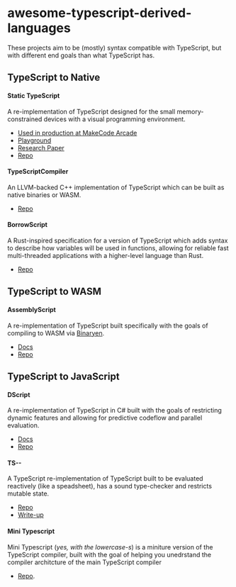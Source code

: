# awesome-typescript-derived-languages

These projects aim to be (mostly) syntax compatible with TypeScript, but with different end goals than what TypeScript has. 

## TypeScript to Native

#### Static TypeScript

A re-implementation of TypeScript designed for the small memory-constrained devices with a visual programming environment.

- [Used in production at MakeCode Arcade](https://arcade.makecode.com)
- [Playground](https://makecode.com/playground#functions)
- [Research Paper](https://www.microsoft.com/en-us/research/publication/static-typescript/)
- [Repo](https://github.com/microsoft/pxt/tree/master/pxtcompiler)

#### TypeScriptCompiler

An LLVM-backed C++ implementation of TypeScript which can be built as native binaries or WASM.

- [Repo](https://github.com/ASDAlexander77/TypeScriptCompiler)

#### BorrowScript

A Rust-inspired specification for a version of TypeScript which adds syntax to describe how variables will be used in functions, allowing for reliable fast multi-threaded applications with a higher-level language than Rust.

- [Repo](https://github.com/alshdavid/BorrowScript)

## TypeScript to WASM

#### AssemblyScript

A re-implementation of TypeScript built specifically with the goals of compiling to WASM via [Binaryen](https://github.com/WebAssembly/binaryen).

- [Docs](https://www.assemblyscript.org)
- [Repo](https://github.com/AssemblyScript)

## TypeScript to JavaScript

#### DScript

A re-implementation of TypeScript in C# built with the goals of restricting dynamic features and allowing for predictive codeflow and parallel evaluation. 

- [Docs](https://github.com/microsoft/BuildXL/blob/master/Documentation/Wiki/DScript/Introduction.md#DScript-guiding-principles)
- [Repo](https://github.com/microsoft/BuildXL/tree/master/Public/Src/FrontEnd/TypeScript.Net/TypeScript.Net)

#### TS--

A TypeScript re-implementation of TypeScript built to be evaluated reactively (like a speadsheet), has a sound type-checker and restricts mutable state.

- [Repo](https://github.com/jaked/programmable-matter#language)
- [Write-up](https://jaked.org/blog/2021-09-07-Reconstructing-TypeScript-part-0)

#### Mini Typescript

Mini Typescript (_yes, with the lowercase-s_) is a miniture version of the TypeScript compiler, built with the goal of helping you unedrstand the compiler architcture of the main TypeScript compiler

- [Repo](https://github.com/sandersn/mini-typescript).
